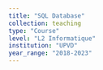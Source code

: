 ```yaml
---
title: "SQL Database"
collection: teaching
type: "Course"
level: "L2 Informatique"
institution: "UPVD"
year_range: "2018-2023"
---
```


